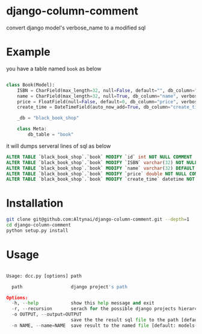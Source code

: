 django-column-comment
====================

convert django model's verbose_name to a modified sql


Example
====================

you have a table named `book` as below

```python

class Book(Model):
    ISBN = CharField(max_length=32, null=False, default="", db_column="ISBN", verbose_name=r"book ISBN")
    name = CharField(max_length=32, null=True, db_column="name", verbose_name=r"book name")
    price = FloatField(null=False, default=0, db_column="price", verbose_name=r"book price")
    create_time = DateTimeField(auto_now_add=True, db_column="create_time", verbose_name=r"book created time")

    _db = "black_book_shop"

    class Meta:
        db_table = "book"
```

it will dumps serveral lines of sql as below

```sql
ALTER TABLE `black_book_shop`.`book` MODIFY `id` int NOT NULL COMMENT 'ID';
ALTER TABLE `black_book_shop`.`book` MODIFY `ISBN` varchar(32) NOT NULL COMMENT 'book ISBN';
ALTER TABLE `black_book_shop`.`book` MODIFY `name` varchar(32) DEFAULT NULL COMMENT 'book name';
ALTER TABLE `black_book_shop`.`book` MODIFY `price` double NOT NULL COMMENT 'book price';
ALTER TABLE `black_book_shop`.`book` MODIFY `create_time` datetime NOT NULL COMMENT 'book created time'
```

Installation
====================

```bash
git clone git@github.com:Altynai/django-column-comment.git --depth=1
cd django-column-comment
python setup.py install

```


Usage
====================

```python

Usage: dcc.py [options] path

  path                  django project's path

Options:
  -h, --help            show this help message and exit
  -r, --recursion       serach for the possible django projects hierarchically
  -o OUTPUT, --output=OUTPUT
                        save the the result sql file to the path [default: .]
  -n NAME, --name=NAME  save result to the named file [default: models-comment.sql]
```
